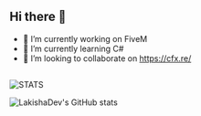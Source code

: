 ## Hi there 👋

- 🔭 I’m currently working on FiveM
- 🌱 I’m currently learning C#
- 👯 I’m looking to collaborate on https://cfx.re/
## 

![STATS](https://github-readme-stats.vercel.app/api/top-langs/?username=LakishaDev&layout=compact&theme=cobalt)

![LakishaDev's GitHub stats](https://github-readme-stats.vercel.app/api?username=LakishaDev&theme=tokyonight)